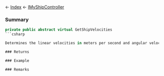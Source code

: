 ← [Index](Api-Index) ← [IMyShipController](Sandbox.ModAPI.Ingame.IMyShipController)

### Summary

```csharp
private public abstract virtual GetShipVelocities
```csharp

Determines the linear velocities in meters per second and angular velocities in radians per second. Provides a more accurate representation of the directions and axis speeds.

### Returns

### Example

### Remarks

